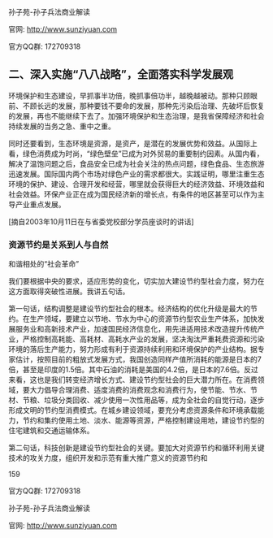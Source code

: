 孙子苑-孙子兵法商业解读

官网: http://www.sunziyuan.com

官方QQ群: 172709318

## 二、深入实施“八八战略”，全面落实科学发展观

环境保护和生态建设，早抓事半功倍，晚抓事倍功半，越晚越被动。那种只顾眼前、不顾长远的发展，那种要钱不要命的发展，那种先污染后治理、先破坏后恢复的发展，再也不能继续下去了。加强环境保护和生态治理，是我省保障经济和社会持续发展的当务之急、重中之重。

同时还要看到，生态环境是资源，是资产，是潜在的发展优势和效益。从国际上看，绿色消费成为时尚，“绿色壁垒”已成为对外贸易的重要制约因素。从国内看，解决了温饱问题之后，食品安全已成为社会关注的热点问题，绿色食品、生态旅游迅速发展。国际国内两个市场对绿色产业的需求都很大。实践证明，哪里注重生态环境的保护、建设、合理开发和经营，哪里就会获得巨大的经济效益、环境效益和社会效益。环保产业正在成为国民经济新的增长点，有条件的地区甚至可以作为主导产业重点发展。

[摘自2003年10月11日在与省委党校部分学员座谈时的讲话]

### 资源节约是关系到人与自然
和谐相处的“社会革命”

我们要根据中央的要求，适应形势的变化，切实加大建设节约型社会力度，努力在这方面取得突破性进展。我讲五句话。

第一句话，结构调整是建设节约型社会的根本。经济结构的优化升级是最大的节约。在生产领域，要建立以节地、节水为中心的资源节约型农业生产体系，加快发展服务业和高新技术产业，加速国民经济信息化，用先进适用技术改造提升传统产业，严格控制高耗能、高耗材、高耗水产业的发展，坚决淘汰严重耗费资源和污染环境的落后生产能力，努力形成有利于资源持续利用和环境保护的产业结构。据专家估计，按照目前的粗放式发展方式，我国创造同样产值所消耗的能源是日本的7倍，甚至是印度的1.5倍。其中石油的消耗是美国的4.2倍，是日本的7.6倍。反过来看，这也是我们转变经济增长方式、建设节约型社会的巨大潜力所在。在消费领域，要大力倡导合理消费、适度消费的消费观念和消费行为，使节能、节水、节材、节粮、垃圾分类回收、减少使用一次性用品等，成为全社会的自觉行动，逐步形成文明的节约型消费模式。在城乡建设领域，要充分考虑资源条件和环境承载能力，节约和集约使用土地、淡水、能源等资源，严格控制建设用地，建设节约型的住宅建筑和交通运输体系。

第二句话，科技创新是建设节约型社会的关键。要加大对资源节约和循环利用关键技术的攻关力度，组织开发和示范有重大推广意义的资源节约和

159

官方QQ群: 172709318

孙子苑-孙子兵法商业解读

官网: http://www.sunziyuan.com